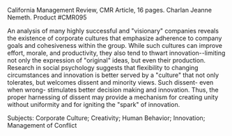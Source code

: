 <div id="wikitext">

<div style="display: none;">

Summary:an article on innovation from California Management Review
Parent:Consulting(.<span
class="wikiword">[HomePage](http://wiki.tamouse.org?n=Consulting.HomePage?action=print)</span>)
<span
class="wikiword">[IncludeMe](http://wiki.tamouse.org?n=Consulting.IncludeMe?action=edit)[?](http://wiki.tamouse.org?n=Consulting.IncludeMe?action=edit)</span>:[Consulting](http://wiki.tamouse.org?n=Consulting.HomePage?action=print)
Categories:[Links](http://wiki.tamouse.org?n=Category.Links) Tags:
innovation, management, creativity

</div>

California Management Review, CMR Article, 16 pages. Charlan Jeanne
Nemeth. Product \#CMR095

An analysis of many highly successful and "visionary" companies reveals
the existence of corporate cultures that emphasize adherence to company
goals and cohesiveness within the group. While such cultures can improve
effort, morale, and productivity, they also tend to thwart
innovation--limiting not only the expression of "original" ideas, but
even their production. Research in social psychology suggests that
flexibility to changing circumstances and innovation is better served by
a "culture" that not only tolerates, but welcomes dissent and minority
views. Such dissent- even when wrong- stimulates better decision making
and innovation. Thus, the proper harnessing of dissent may provide a
mechanism for creating unity without uniformity and for igniting the
"spark" of innovation.

Subjects: Corporate Culture; Creativity; Human Behavior; Innovation;
Management of Conflict

<div class="vspace">

</div>

</div>
